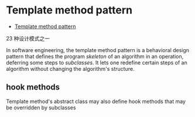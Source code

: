 # Template method pattern

- [Template method pattern](https://en.wikipedia.org/wiki/Template_method_pattern)

23 种设计模式之一

In software engineering, the template method pattern is a behavioral design pattern that defines the program *skeleton* of an algorithm in an operation, deferring some steps to *subclasses*. It lets one redefine certain steps of an algorithm without changing the algorithm's structure.

## hook methods

Template method's abstract class may also define hook methods that may be overridden by subclasses